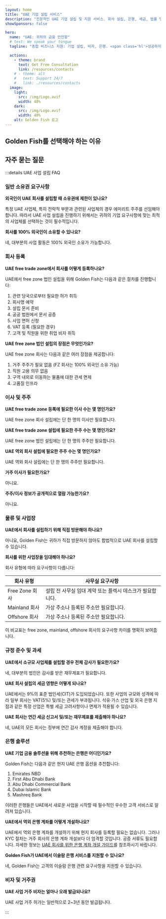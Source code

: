 ```yaml
---
layout: home
title: "UAE 기업 설립 서비스"
description: "전문적인 UAE 기업 설립 및 지원 서비스. 회사 설립, 은행, 세금, 법률 및 비자 솔루션. 승인 후에만 비용 지불."
showSponsors: false

hero:
  name: "UAE: 귀하의 금융 안전항"
  # text: We speak your tongue
  tagline: "종합 비즈니스 지원: 기업 설립, 비자, 은행. <span class='hl'>성공하지 않으면 수수료 없음</span>."

  actions:
    - theme: brand
      text: Get Free Consultation
      link: /resources/contacts
    # - theme: alt
    #   text: Support 24/7
    #   link: ./resources/contacts
  image:
    light:
      src: /img/Logo.avif
      width: 40%
    dark:
      src: /img/Logo.avif
      width: 40%
    alt: Golden Fish 로고
---
```


<FeatureCards :features="[
  {
    title: '기업 설립 가이드',
    details: '**Free Zone, Offshore, Mainland, Branch** 기업 설립을 위한 완벽한 가이드.',
    items: [
      'Free Zone과 Mainland에서 100% 외국인 소유 가능',
      '낮은 세율 - 9% 법인세만 적용',
      '외환 통제 없음 - 자본 본국 송금 용이'
    ],
    linkText: 'Learn more',
    link: '/uae-business/offer/company-registration/',
    icon: {
      light: '/img/iStock-2051326997.avif',
      dark: '/img/iStock-1448478309.jpg',
      alt: '기업 설립 가이드'
    }
  },
  {
    title: '은행 계좌 개설',
    details: 'UAE의 신뢰할 수 있는 은행에서 기업 또는 개인 계좌를 쉽게 개설하세요.',
    items: [
      '정부 승인을 위한 종합 PRO 서비스',
      '완벽한 은행 패키지 설정',
      '**96% 성공률**',
    ],
    linkText: 'Learn more',
    link: '/uae-business/offer/banking/',
    icon: {
      light: '/img/iStock-2153786564.avif',
      dark: '/img/iStock-2166793628.avif',
      alt: '은행 서비스'
    }
  },
  {
    title: 'Golden Visa 및 거주권',
    details: '원활한 신청 절차로 장기 거주를 위한 UAE **Golden Visa**를 취득하세요.',
    items: [
      '**6개월마다 UAE 입국 불필요**',
      '자격 조건 유지 시 10년 유효 및 갱신 옵션',
      '92% 성공률',
    ],
    linkText: 'Learn more',
    link: '/uae-business/offer/golden-visa/',
    icon: {
      light: '/img/iStock-1312241253.avif',
      dark: '/img/ILONMASKID.webp',
      alt: '비자 서비스'
    }
  },
]" />

<FeatureCards :features="[
  {
    title: '규정 준수 서비스',
    details: '전문가들이 ESR 보고서와 UBO 신고를 포함한 복잡한 UAE 규제 요건을 안내해 드립니다.',
    items: [],
    linkText: 'Learn more',
    link: '/uae-business/company-registration/Protect-Your-Business',
    icon: {
      light: '/img/iStock-1299393716.avif',
      dark: '/img/iStock-2149731304.avif',
      alt: '규정 준수 서비스'
    }
  },
  {
    title: '법인세 및 부가가치세',
    details: '연방세무청(FTA)의 법인세 및 부가가치세 의무를 준수할 수 있도록 전문가 조언을 제공합니다.',
    items: [],
    linkText: 'Learn more',
    link: '/uae-business/company-registration/accounting-legal',
    icon: {
      light: '/img/iStock-1018285934.avif',
      dark: '/img/iStock-584576538.avif',
      alt: '세무 서비스'
    }
  },
  {
    title: '법률 서비스',
    details: '법률팀이 M&A, 기업 구조조정, 자금 조달 및 분쟁 해결에 관한 UAE 법률 자문을 제공합니다.',
    items: [],
    linkText: 'Learn more',
    link: '/uae-business/company-registration/Protect-Your-Business',
    icon: {
      light: '/img/iStock-650045508.avif',
      dark: '/img/iStock-1498627598.avif',
      alt: '법률 서비스'
    }
  },
  {
    title: '회계 및 급여',
    details: '회계사들이 장부 기장, 조정, 급여 및 감사 지원을 제공하여 채용 비용을 절감합니다.',
    items: [],
    linkText: 'Learn more',
    link: '/resources/contacts',
    icon: {
      light: '/img/iStock-1022793868.avif',
      dark: '/img/iStock-1320130292.jpg',
      alt: '회계 서비스'
    }
  },
]" />

## Golden Fish를 선택해야 하는 이유

<BenefitsList :features="[
  {
    icon: '🏢',
    title: 'UAE 현지 전문성',
    text: '두바이의 전담 전문가들이 모든 과정을 전문적으로 안내해드립니다.'
  },
  {
    icon: '📊',
    title: '입증된 성공률',
    text: '프리미엄 처리를 통해 발급된 수백 건의 비자, 은행 계좌, 회사 등록에서 90% 이상의 승인률을 기록했습니다.'
  },
  {
    icon: '💸',
    title: '**성공 기반 수수료**',
    text: '[승인 후에만 지불](/uae-business/benefits/success-based-fees). 숨겨진 비용 없는 완벽한 투명성.'
  },
]" />

## 자주 묻는 질문

:::details UAE 사업 설립 FAQ

### 일반 소유권 요구사항

**외국인이 UAE 회사를 설립할 때 소유권에 제한이 있나요?**

특정 UAE 사업체, 특히 전략적 부문과 관련된 사업체의 경우 에미리트 주주를 선임해야 합니다. 따라서 UAE 사업 설립을 진행하기 위해서는 귀하의 기업 요구사항에 맞는 최적의 사업체를 선택하는 것이 필수적입니다.

**회사를 100% 외국인이 소유할 수 있나요?**

네, 대부분의 사업 활동은 100% 외국인 소유가 가능합니다.

### 회사 등록

**UAE free trade zone에서 회사를 어떻게 등록하나요?**

UAE에서 free zone 법인 설립을 위해 Golden Fish는 다음과 같은 절차를 진행합니다:

1. 관련 당국으로부터 필요한 허가 취득
2. 회사명 예약
3. 설립 문서 준비
4. 공공 법원에서 문서 공증
5. 사업 면허 신청
6. VAT 등록 (필요한 경우)
7. 고객 및 직원을 위한 취업 비자 취득

**UAE free zone 법인 설립의 장점은 무엇인가요?**

UAE free zone 회사는 다음과 같은 여러 장점을 제공합니다:

1. 거주 주주가 필요 없음 (FZ 회사는 100% 외국인 소유 가능)
2. 직원 고용 의무 없음
3. 구역 내외로 이동하는 물품에 대한 관세 면제
4. 고품질 인프라

### 이사 및 주주

**UAE free trade zone 등록에 필요한 이사 수는 몇 명인가요?**

UAE free zone 회사 설립에는 단 한 명의 이사만 필요합니다.

**UAE free trade zone 설립에 필요한 주주 수는 몇 명인가요?**

UAE free zone 법인 설립에는 단 한 명의 주주만 필요합니다.

**UAE 역외 회사 설립에 필요한 주주 수는 몇 명인가요?**

UAE 역외 회사 설립에는 단 한 명의 주주만 필요합니다.

**거주 이사가 필요한가요?**

아니요.

**주주/이사 정보가 공개적으로 열람 가능한가요?**

아니요.

### 물류 및 사업장

**UAE에서 회사를 설립하기 위해 직접 방문해야 하나요?**

아니요, Golden Fish는 귀하가 직접 방문하지 않아도 합법적으로 UAE 회사를 설립할 수 있습니다.

**회사를 위한 사업장을 임대해야 하나요?**

회사 유형에 따라 요구사항이 다릅니다:

| 회사 유형 | 사무실 요구사항 |
| ----------------- | --------------------------------------------------------------------------------------- |
| Free Zone 회사 | 설립 전 사무실 임대 계약 또는 플렉시 데스크가 필요합니다. |
| Mainland 회사 | 가상 주소나 등록된 주소만 필요합니다. |
| Offshore 회사 | 가상 주소나 등록된 주소만 필요합니다. |

이 비교표는 free zone, mainland, offshore 회사의 요구사항 차이를 명확히 보여줍니다.

### 규정 준수 및 과세

**UAE에서 소규모 사업체를 설립할 경우 전체 감사가 필요한가요?**

네, 대부분의 법인은 감사를 받은 재무제표가 필요합니다.

**UAE 회사 설립의 세금 영향은 어떻게 되나요?**

UAE에서는 9%의 표준 법인세(CIT)가 도입되었습니다. 또한 사업의 규모와 성격에 따라 일부 회사는 VAT(5%) 및/또는 관세가 부과됩니다. 석유·가스 산업 및 외국 은행 지점과 같은 특정 산업은 특별 세금 고려사항이나 면제가 적용될 수 있습니다.

**UAE 회사는 연간 세금 신고서 및/또는 재무제표를 제출해야 하나요?**

네, UAE의 모든 회사는 정부에 연간 감사 계정을 제출해야 합니다.

### 은행 솔루션

**UAE 기업 금융 솔루션을 위해 추천하는 은행은 어디인가요?**

Golden Fish는 다음과 같은 현지 UAE 은행 옵션을 추천합니다:

1. Emirates NBD
2. First Abu Dhabi Bank
3. Abu Dhabi Commercial Bank
4. Dubai Islamic Bank
5. Mashreq Bank

이러한 은행들은 UAE에서 새로운 사업을 시작할 때 필수적인 우수한 고객 서비스로 알려져 있습니다.

**UAE에서 역외 은행 계좌를 어떻게 개설하나요?**

UAE에서 역외 은행 계좌를 개설하기 위해 현지 회사를 등록할 필요는 없습니다. 그러나 KYC 절차는 거주 회사의 은행 계좌 개설보다 더 엄격할 것입니다. 공증 서류도 필요합니다. 자세한 정보는 [UAE 회사를 위한 은행 계좌 개설 가이드](./banking)를 참조하시기 바랍니다.

**Golden Fish가 UAE에서 이슬람 은행 서비스를 지원할 수 있나요?**

네, Golden Fish는 고객의 이슬람 은행 관련 요구사항을 지원할 수 있습니다.

### 비자 및 거주권

**UAE 사업 거주 비자는 얼마나 오래 발급되나요?**

UAE 사업 거주 허가는 일반적으로 2~3년 동안 발급됩니다.

:::